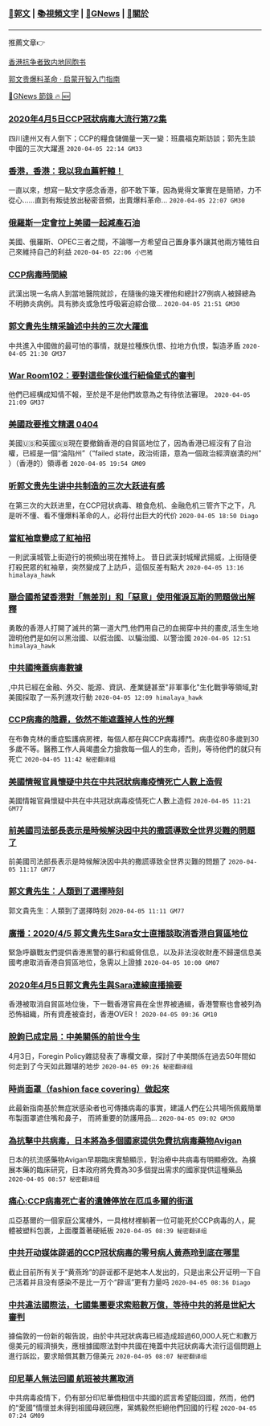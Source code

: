###  [:eagle:郭文](https://github.com/ourhimalayas/txt) | [:books:視頻文字](https://github.com/ourhimalayas/txt/blob/master/content/README.md) | [:newspaper:GNews](https://github.com/ourhimalayas/txt/blob/master/content/gnews/README.md) | [:pray:關於](https://github.com/ourhimalayas/home/tree/master/about)
---

推薦文章:point_right:

[香港抗争者致内地同胞书](https://github.com/ourhimalayas/news/blob/master/2019/08/a_letter_from_the_hong_kong_people.md)

[郭文贵爆料革命 · 启蒙开智入门指南](https://github.com/ourhimalayas/txt/issues/1)

[:newspaper:GNews 節錄 :fire: :new:](https://github.com/ourhimalayas/txt/blob/master/content/gnews/README.md) 



### [2020年4月5日CCP冠狀病毒大流行第72集](/content/gnews/1/README.md)

四川達州又有人倒下；CCP的糧食儲備量一天一變：班農福克斯訪談；郭先生談中國的三次大躍進  `2020-04-05 22:14 GM33`

### [香港，香港：我以我血薦軒轅！](/content/gnews/2/README.md)

一直以來，想寫一點文字感念香港，卻不敢下筆，因為覺得文筆實在是簡陋，力不從心……直到有叛徒放出秘密音頻，出賣爆料革命...  `2020-04-05 22:07 GM30`

### [俄羅斯一定會拉上美國一起減產石油](/content/gnews/3/README.md)

美國、俄羅斯、OPEC三者之間，不論哪一方希望自己置身事外讓其他兩方犧牲自己來維持自己的利益  `2020-04-05 22:06 小巴猪`

### [CCP病毒時間線](/content/gnews/4/README.md)

武漢出現一名病人到當地醫院就診，在隨後的幾天裡他和總計27例病人被歸總為不明肺炎病例。具有肺炎或急性呼吸窘迫綜合徵...  `2020-04-05 21:51 GM30`

### [郭文貴先生精采論述中共的三次大躍進](/content/gnews/5/README.md)

中共進入中國做的最可怕的事情，就是拉種族仇恨、拉地方仇恨，製造矛盾  `2020-04-05 21:30 GM37`

### [War Room102：要對這些傢伙進行紐倫堡式的審判](/content/gnews/6/README.md)

他們已經構成知情不報，至於是不是他們故意為之有待依法審理。  `2020-04-05 21:09 GM37`

### [美國政要推文精選 0404](/content/gnews/7/README.md)

美國🇺🇸和英國🇬🇧現在要撤銷香港的自貿區地位了，因為香港已經沒有了自治權，已經是一個“淪陷州”（“failed state，政治術語，意為一個政治經濟崩潰的州” ）（香港的）領導者  `2020-04-05 19:54 GM09`

### [听郭文贵先生讲中共制造的三次大跃进有感](/content/gnews/8/README.md)

在第三次的大跃进里，在CCP冠状病毒、粮食危机、金融危机三管齐下之下，凡是听不懂、看不懂爆料革命的人，必将付出巨大的代价  `2020-04-05 18:50 Diago`

### [當紅袖章變成了紅袖招](/content/gnews/9/README.md)

一則武漢城管上街遊行的視頻出現在推特上。 昔日武漢封城耀武揚威，上街隨便打殺民眾的紅袖章，突然變成了上訪戶，這個反差有點大  `2020-04-05 13:16 himalaya_hawk`

### [聯合國希望香港對「無差別」和「惡意」使用催淚瓦斯的問題做出解釋](/content/gnews/10/README.md)

勇敢的香港人打開了滅共的第一道大門,他們用自己的血揭穿中共的畫皮,活生生地證明他們是如何以黑治國、以假治國、以騙治國、以警治國  `2020-04-05 12:51 himalaya_hawk`

### [中共國掩蓋病毒數據](/content/gnews/11/README.md)

,中共已經在金融、外交、能源、資訊、產業鏈甚至"非軍事化"生化戰爭等領域,對美國採取了一系列進攻行動  `2020-04-05 12:09 himalaya_hawk`

### [CCP病毒的陰霾，依然不能遮蓋掉人性的光輝](/content/gnews/12/README.md)

在布魯克林的重症監護病房裡，每個人都在與CCP病毒搏鬥。病患從80多歲到30多歲不等。醫務工作人員竭盡全力搶救每一個人的生命，否則，等待他們的就只有死亡  `2020-04-05 11:42 秘密翻译组`

### [美國情報官員懷疑中共在中共冠狀病毒疫情死亡人數上造假](/content/gnews/13/README.md)

美國情報官員懷疑中共在中共冠狀病毒疫情死亡人數上造假  `2020-04-05 11:21 GM77`

### [前美國司法部長表示是時候解決因中共的撒謊導致全世界災難的問題了](/content/gnews/14/README.md)

前美國司法部長表示是時候解決因中共的撒謊導致全世界災難的問題了  `2020-04-05 11:17 GM77`

### [郭文貴先生：人類到了選擇時刻](/content/gnews/15/README.md)

郭文貴先生：人類到了選擇時刻  `2020-04-05 11:11 GM77`

### [廣播：2020/4/5 郭文貴先生Sara女士直播談取消香港自貿區地位](/content/gnews/16/README.md)

緊急呼籲戰友們提供香港黑警的暴行和威脅信息，以及非法沒收財產不歸還信息美國考慮取消香港自貿區地位，急需以上證據  `2020-04-05 10:00 GM07`

### [2020年4月5日郭文貴先生與Sara連線直播摘要](/content/gnews/17/README.md)

香港被取消自貿區地位後，下一戰香港官員在全世界被通緝，香港警察也會被列為恐怖組織，所有資產被查封，香港OVER！  `2020-04-05 09:36 GM10`

### [脫鉤已成定局：中美關係的前世今生](/content/gnews/18/README.md)

4月3日，Foregin Policy雜誌發表了專欄文章，探討了中美關係在過去50年間如何走到了今天如此難堪的地步  `2020-04-05 09:26 秘密翻译组`

### [時尚面罩（fashion face covering）做起來](/content/gnews/19/README.md)

此最新指南基於無症狀感染者也可傳播病毒的事實，建議人們在公共場所佩戴簡單布製面罩遮住嘴和鼻子， 而將重要的防護用品...  `2020-04-05 09:02 GM30`

### [為抗擊中共病毒，日本將為多個國家提供免費抗病毒藥物Avigan](/content/gnews/20/README.md)

日本的抗流感藥物Avigan早期臨床實驗顯示，對治療中共病毒有明顯療效。為擴展本藥的臨床研究，日本政府將免費為30多個提出需求的國家提供這種藥品  `2020-04-05 08:57 秘密翻译组`

### [痛心:CCP病毒死亡者的遺體停放在厄瓜多爾的街道](/content/gnews/21/README.md)

瓜亞基爾的一個家庭公寓樓外，一具棺材裡躺著一位可能死於CCP病毒的人，屍體被塑料包裹，上面覆蓋著硬紙板  `2020-04-05 08:39 秘密翻译组`

### [中共开动媒体辟谣的CCP冠状病毒的零号病人黄燕玲到底在哪里](/content/gnews/22/README.md)

截止目前所有关于“黄燕玲”的辟谣都不是她本人发出的，只是出来公开证明一下自己活着并且没有感染不是比一万个“辟谣”更有力量吗  `2020-04-05 08:36 Diago`

### [中共違法國際法，七國集團要求索賠數万億，等待中共的將是世紀大審判](/content/gnews/23/README.md)

據倫敦的一份新的報告說，由於中共冠狀病毒已經造成超過60,000人死亡和數万億美元的經濟損失，應根據國際法對中共國在掩蓋中共冠狀病毒大流行這個問題上進行訴訟，要求賠償其數万億美元  `2020-04-05 08:07 秘密翻译组`

### [印尼華人無法回國 航班被共黨取消](/content/gnews/24/README.md)

中共病毒疫情下，仍有部分印尼華僑相信中共國的謊言希望能回國，然而，他們的“愛國”情懷並未得到祖國母親回應，黨媽毅然拒絕他們回國的行程  `2020-04-05 07:24 GM09`

